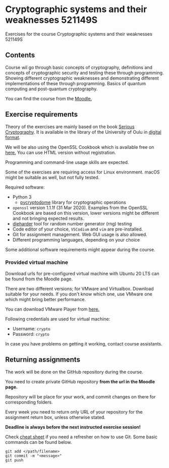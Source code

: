 # Cryptographic systems and their weaknesses 521149S

Exercises for the course Cryptographic systems and their weaknesses 521149S

## Contents

Course wil go through basic concepts of cryptography, definitions and concepts of cryptographic security and testing these through programming. Showing different cryptographic weaknesses and demonstrating different implementations of these through programming. Basics of quantum computing and post-quantum cryptography.

You can find the course from the [Moodle.](https://moodle.oulu.fi/course/view.php?id=7315)

## Exercise requirements

Theory of the exercises are mainly based on the book [Serious Cryptography](https://nostarch.com/seriouscrypto). It is available in the library of the University of Oulu in [digital format](https://oula.finna.fi/Record/oy_electronic_oy.9917612964306252).

We will be also using the OpenSSL Cookbook which is available free on [here.](https://www.feistyduck.com/books/openssl-cookbook/) You can use HTML version without registration.

Programming and command-line usage skills are expected.

Some of the exercises are requiring access for Linux environment. macOS might be suitable as well, but not fully tested.

Required software:

  * Python 3
    * [pycryptodome](https://github.com/Legrandin/pycryptodome) library for cryptographic operations 
  * `openssl` version 1.1.1f (31 Mar 2020). Examples from the OpenSSL Cookbook are based on this version, lower versions might be different and not bringing expected results.
  * [dieharder](https://webhome.phy.duke.edu/~rgb/General/dieharder.php) tool for random number generator (rng) testing
  * Code editor of your choice, `VSCodium` and `vim` are pre-installed.
  * Git for assignment management. Web GUI usage is also allowed.
  * Different programming languages, depending on your choice

Some additional software requirements might appear during the course.

### Provided virtual machine

Download urls for pre-configured virtual machine with Ubuntu 20 LTS can be found from the Moodle page.

There are two different versions; for VMware and Virtualbox. Download suitable for your needs. If you don't know which one, use VMware one which might bring better performance.

You can download VMware Player from [here.](https://my.vmware.com/en/web/vmware/downloads/info/slug/desktop_end_user_computing/vmware_workstation_player/16_0)

Following credentials are used for virtual machine:

  * Username: `crypto`
  * Password: `crypto`

In case you have problems on getting it working, contact course assistants.

## Returning assignments 

The work will be done on the GitHub repository during the course.

You need to create private GitHub repository **from the url in the Moodle page.**

Repository will be place for your work, and commit changes on there for corresponding folders.

Every week you need to return only URL of your repository for the assignment return box, unless otherwise stated.

 **Deadline is always before the next instructed exercise session!**

Check [cheat sheet](https://training.github.com/downloads/github-git-cheat-sheet.pdf) if you need a refresher on how to use Git. Some basic commands can be found below.

```
git add </path/filename>
git commit -m "<message>"
git push
```